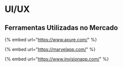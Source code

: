 # UI/UX

## Ferramentas Utilizadas no Mercado

{% embed url="https://www.axure.com/" %}

{% embed url="https://marvelapp.com/" %}

{% embed url="https://www.invisionapp.com/" %}



